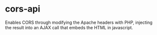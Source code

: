 # cors-api
Enables CORS through modifying the Apache headers with PHP, injecting the result into an AJAX call that embeds the HTML in javascript.
